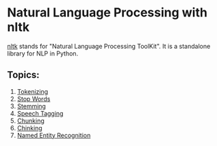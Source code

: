 # Natural Language Processing with nltk

<a href = "https://www.nltk.org">nltk</a> stands for "Natural Language Processing ToolKit".
It is a standalone library for NLP in Python.

## Topics:
1. <a href = "https://github.com/NotShrirang/nlp-with-nltk/blob/main/01_tokenizing_nltk.py">Tokenizing<a>
2. <a href = "https://github.com/NotShrirang/nlp-with-nltk/blob/main/02_stop_words_nltk.py">Stop Words<a>
3. <a href = "https://github.com/NotShrirang/nlp-with-nltk/blob/main/03_stemming_nltk.py">Stemming<a>
4. <a href = "https://github.com/NotShrirang/nlp-with-nltk/blob/main/04_speech_tagging_nltk.ipynb">Speech Tagging<a>
5. <a href = "https://github.com/NotShrirang/nlp-with-nltk/blob/main/05_chunking_nltk.ipynb">Chunking<a>
6. <a href = "https://github.com/NotShrirang/nlp-with-nltk/blob/main/06_chinking_nltk.ipynb">Chinking<a>
7. <a href = "https://github.com/NotShrirang/nlp-with-nltk/blob/main/07_named_entity_recognition.ipynb">Named Entity Recognition<a>
